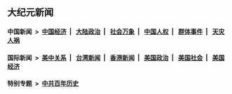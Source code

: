 ## 大纪元新闻

#### 中国新闻 &nbsp;>&nbsp; [中国经济](indexes/ncid283/README.md?01141245) &nbsp;| &nbsp; [大陆政治](indexes/ncid277/README.md?01141245) &nbsp;| &nbsp; [社会万象](indexes/ncid282/README.md?01141245) &nbsp;| &nbsp; [中国人权](indexes/ncid278/README.md?01141245) &nbsp;| &nbsp; [群体事件](indexes/ncid279/README.md?01141245) &nbsp;| &nbsp; [天灾人祸](indexes/ncid280/README.md?01141245)

#### 国际新闻 &nbsp;>&nbsp; [美中关系](indexes/nf1412576/README.md?01141245) &nbsp;| &nbsp; [台湾新闻](indexes/ncid1349361/README.md?01141245) &nbsp;| &nbsp; [香港新闻](indexes/ncid1349362/README.md?01141245) &nbsp;| &nbsp; [美国政治](indexes/ncid1078159/README.md?01141245) &nbsp;| &nbsp; [美国社会](indexes/ncid1078160/README.md?01141245) &nbsp;| &nbsp; [美国经济](indexes/ncid1078158/README.md?01141245)

#### 特别专题 &nbsp;>&nbsp; [中共百年历史](https://github.com/epoch-news/epoch-special/blob/master/README.md?01141245)  
